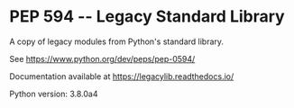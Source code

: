 PEP 594 -- Legacy Standard Library
==================================

A copy of legacy modules from Python's standard library.

See https://www.python.org/dev/peps/pep-0594/

Documentation available at https://legacylib.readthedocs.io/

Python version: 3.8.0a4

